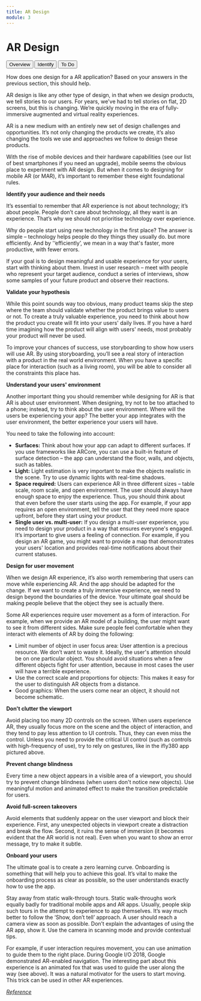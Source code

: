 ```yaml
---
title: AR Design
module: 3
---
```


# AR Design

<div class="tab">
  <button class="tablinks" onclick="openTab(event, 'Overview')">Overview</button>
  <button class="tablinks" onclick="openTab(event, 'Identify')">Identify</button>
  <button class="tablinks" onclick="openTab(event, 'ToDo')">To Do</button>
</div>

<div id="Overview" class="tabcontent" style="display:block">
<p>How does one design for a AR application?  Based on your answers in the previous section, this should help.</p>

<p>AR design is like any other type of design, in that when we design products, we tell stories to our users. For years, we've had to tell stories on flat, 2D screens, but this is changing. We’re quickly moving in the era of fully-immersive augmented and virtual reality experiences. </p>

<p>AR is a new medium with an entirely new set of design challenges and opportunities. It’s not only changing the products we create, it’s also changing the tools we use and approaches we follow to design these products. </p>

<p>With the rise of mobile devices and their hardware capabilities (see our list of best smartphones if you need an upgrade), mobile seems the obvious place to experiment with AR design. But when it comes to designing for mobile AR (or MAR), it’s important to remember these eight foundational rules.</p>
</div>

<div id="Identify" class="tabcontent">

<p><b>Identify your audience and their needs</b></p>

<p>It’s essential to remember that AR experience is not about technology; it’s about people. People don’t care about technology, all they want is an experience. That’s why we should not prioritise technology over experience.</p>

<p>Why do people start using new technology in the first place? The answer is simple – technology helps people do they things they usually do. but more efficiently. And by '‘efficiently’, we mean in a way that's faster, more productive, with fewer errors.</p>

<p>If your goal is to design meaningful and usable experience for your users, start with thinking about them. Invest in user research – meet with people who represent your target audience, conduct a series of interviews, show some samples of your future product and observe their reactions. </p>

</div>
<div id="Validate" class="tabcontent">

<p><b>Validate your hypothesis</b></p>

<p>While this point sounds way too obvious, many product teams skip the step where the team should validate whether the product brings value to users or not. To create a truly valuable experience, you need to think about how the product you create will fit into your users' daily lives. If you have a hard time imagining how the product will align with users' needs, most probably your product will never be used.</p>

<p>To improve your chances of success, use storyboarding to show how users will use AR. By using storyboarding, you’ll see a real story of interaction with a product in the real world environment. When you have a specific place for interaction (such as a living room), you will be able to consider all the constraints this place has. </p>
</div>
<div id="Understand" class="tabcontent">

<p><b>Understand your users' environment</b></p>

<p>Another important thing you should remember while designing for AR is that AR is about user environment. When designing, try not to be too attached to a phone; instead, try to think about the user environment. Where will the users be experiencing your app? The better your app integrates with the user environment, the better experience your users will have.</p>

<p>You need to take the following into account:</p>
<ul>
<li><b>Surfaces:</b> Think about how your app can adapt to different surfaces. If you use frameworks like ARCore, you can use a built-in feature of surface detection – the app can understand the floor, walls, and objects, such as tables.</li>

<li><b>Light:</b> Light estimation is very important to make the objects realistic in the scene. Try to use dynamic lights with real-time shadows.</li>

<li><b>Space required:</b> Users can experience AR in three different sizes – table scale, room scale, and open environment. The user should always have enough space to enjoy the experience. Thus, you should think about that even before the user starts using the app. For example, if your app requires an open environment, tell the user that they need more space upfront, before they start using your product.</li>

<li><b>Single user vs. multi-user:</b> If you design a multi-user experience, you need to design your product in a way that ensures everyone's engaged. It’s important to give users a feeling of connection. For example, if you design an AR game, you might want to provide a map that demonstrates your users' location and provides real-time notifications about their current statuses.</li>
</ul>
</div>
<div id="Design" class="tabcontent">

<p><b>Design for user movement</b></p>

<p>When we design AR experience, it’s also worth remembering that users can move while experiencing AR. And the app should be adapted for the change. If we want to create a truly immersive experience, we need to design beyond the boundaries of the device. Your ultimate goal should be making people believe that the object they see is actually there. </p>

<p>Some AR experiences require user movement as a form of interaction. For example, when we provide an AR model of a building, the user might want to see it from different sides. Make sure people feel comfortable when they interact with elements of 
AR by doing the following:</p>
<ul>
<li>Limit number of object in user focus area: User attention is a precious resource. We don’t want to waste it. Ideally, the user's attention should be on one particular object. You should avoid situations when a few different objects fight for user attention, because in most cases the user will have a terrible experience.
</li>
<li>Use the correct scale and proportions for objects: This makes it easy for the user to distinguish AR objects from a distance.</li>
<li>Good graphics: When the users come near an object, it should not become schematic.</li>
</ul>
</div>
<div id="Viewport" class="tabcontent">

<p><b>Don't clutter the viewport</b></p>

<p>Avoid placing too many 2D controls on the screen. When users experience AR, they usually focus more on the scene and the object of interaction, and they tend to pay less attention to UI controls. Thus, they can even miss the control. Unless you need to provide the critical UI control (such as controls with high-frequency of use), try to rely on gestures, like in the ifly380 app pictured above.</p>
</div>
<div id="Prevent" class="tabcontent">

<p><b>Prevent change blindness</b></p>

<p>Every time a new object appears in a visible area of a viewport, you should try to prevent change blindness (when users don't notice new objects). Use meaningful motion and animated effect to make the transition predictable for users. </p>
</div>
<div id="Avoid" class="tabcontent">

<p><b>Avoid full-screen takeovers</b></p>

<p>Avoid elements that suddenly appear on the user viewport and block their experience. First, any unexpected objects in viewport create a distraction and break the flow. Second, it ruins the sense of immersion (it becomes evident that the AR world is not real). Even when you want to show an error message, try to make it subtle.</p>
</div>
<div id="Onboard" class="tabcontent">

<p><b>Onboard your users</b></p>

<p>The ultimate goal is to create a zero learning curve. Onboarding is something that will help you to achieve this goal. It’s vital to make the onboarding process as clear as possible, so the user understands exactly how to use the app.</p>

<p>Stay away from static walk-through tours. Static walk-throughs work equally badly for traditional mobile apps and AR apps. Usually, people skip such tours in the attempt to experience to app themselves. It’s way much better to follow the ‘Show, don’t tell’ approach. A user should reach a camera view as soon as possible. Don’t explain the advantages of using the AR app, show it. Use the camera in scanning mode and provide contextual tips.</p>

<p>For example, if user interaction requires movement, you can use animation to guide them to the right place. During Google I/O 2018, Google demonstrated AR-enabled navigation. The interesting part about this experience is an animated fox that was used to guide the user along the way (see above). It was a natural motivator for the users to start moving. This trick can be used in other AR experiences.</p>
</div>

<p><a href="https://www.creativebloq.com/features/ar-design" target="_new"><em>Reference</em></a>


